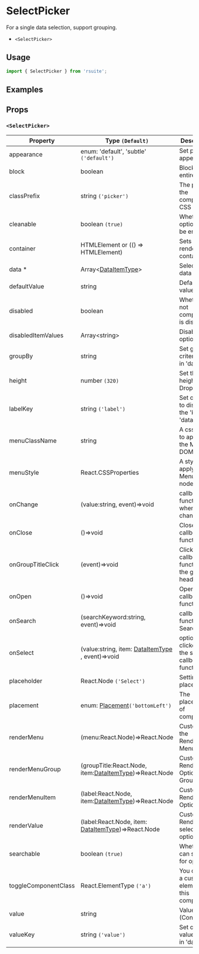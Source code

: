 # SelectPicker

For a single data selection, support grouping.

* `<SelectPicker>`

## Usage

```js
import { SelectPicker } from 'rsuite';
```

## Examples

<!--{demo}-->

## Props

### `<SelectPicker>`

| Property             | Type `(Default)`                                                 | Description                                            |
| -------------------- | ---------------------------------------------------------------- | ------------------------------------------------------ |
| appearance           | enum: 'default', 'subtle' `('default')`                          | Set picker appearence                                  |
| block                | boolean                                                          | Blocking an entire row                                 |
| classPrefix          | string `('picker')`                                              | The prefix of the component CSS class                  |
| cleanable            | boolean `(true)`                                                 | Whether the option can be emptied.                     |
| container            | HTMLElement or (() => HTMLElement)                               | Sets the rendering container                           |
| data \*              | Array&lt;[DataItemType](#types)&gt;                              | Selectable data                                        |
| defaultValue         | string                                                           | Default value                                          |
| disabled             | boolean                                                          | Whether or not component is disabled                   |
| disabledItemValues   | Array&lt;string&gt;                                              | Disable optional                                       |
| groupBy              | string                                                           | Set grouping criteria 'key' in 'data'                  |
| height               | number `(320)`                                                   | Set the height of the Dropdown                         |
| labelKey             | string `('label')`                                               | Set options to display the 'key' in 'data'             |
| menuClassName        | string                                                           | A css class to apply to the Menu DOM node.             |
| menuStyle            | React.CSSProperties                                              | A style to apply to the Menu DOM node.                 |
| onChange             | (value:string, event)=>void                                      | callback function when value changes                   |
| onClose              | ()=>void                                                         | Close callback functions                               |
| onGroupTitleClick    | (event)=>void                                                    | Click the callback function for the group header       |
| onOpen               | ()=>void                                                         | Open callback function                                 |
| onSearch             | (searchKeyword:string, event)=>void                              | callback function for Search                           |
| onSelect             | (value:string, item: [DataItemType](#types) , event)=>void       | option is clicked after the selected callback function |
| placeholder          | React.Node `('Select')`                                          | Setting placeholders                                   |
| placement            | enum: [Placement](#types)`('bottomLeft')`                        | The placement of component                             |
| renderMenu           | (menu:React.Node)=>React.Node                                    | Customizing the Rendering Menu list                    |
| renderMenuGroup      | (groupTitle:React.Node, item:[DataItemType](#types))=>React.Node | Custom Render Options Group                            |
| renderMenuItem       | (label:React.Node, item:[DataItemType](#types))=>React.Node      | Custom Render Options                                  |
| renderValue          | (label:React.Node, item: [DataItemType](#types))=>React.Node     | Custom Render selected options                         |
| searchable           | boolean `(true)`                                                 | Whether you can search for options.                    |
| toggleComponentClass | React.ElementType `('a')`                                        | You can use a custom element for this component        |
| value                | string                                                           | Value (Controlled)                                     |
| valueKey             | string `('value')`                                               | Set option value 'key' in 'data'                       |

